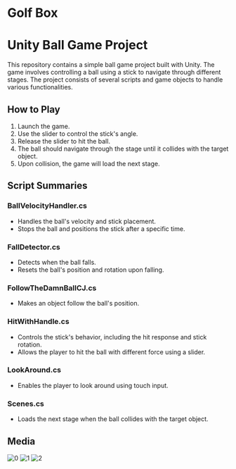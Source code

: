 # Golf Box

# Unity Ball Game Project

This repository contains a simple ball game project built with Unity. The game involves controlling a ball using a stick to navigate through different stages. The project consists of several scripts and game objects to handle various functionalities.

## How to Play

1. Launch the game.
2. Use the slider to control the stick's angle.
3. Release the slider to hit the ball.
4. The ball should navigate through the stage until it collides with the target object.
5. Upon collision, the game will load the next stage.

## Script Summaries

### BallVelocityHandler.cs

- Handles the ball's velocity and stick placement.
- Stops the ball and positions the stick after a specific time.

### FallDetector.cs

- Detects when the ball falls.
- Resets the ball's position and rotation upon falling.

### FollowTheDamnBallCJ.cs

- Makes an object follow the ball's position.

### HitWithHandle.cs

- Controls the stick's behavior, including the hit response and stick rotation.
- Allows the player to hit the ball with different force using a slider.

### LookAround.cs

- Enables the player to look around using touch input.

### Scenes.cs

- Loads the next stage when the ball collides with the target object.

## Media
![0](Public/0.jpeg)
![1](Public/1.jpeg)
![2](Public/2.jpeg)